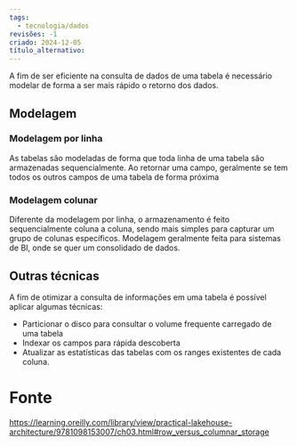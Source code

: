 ```yaml
---
tags:
  - tecnologia/dados
revisões: -1
criado: 2024-12-05
título_alternativo:
---
```

A fim de ser eficiente na consulta de dados de uma tabela é necessário modelar de forma a ser mais rápido o retorno dos dados.

## Modelagem
### Modelagem por linha
As tabelas são modeladas de forma que toda linha de uma tabela são armazenadas sequencialmente. Ao retornar uma campo, geralmente se tem todos os outros campos de uma tabela de forma próxima
### Modelagem colunar
Diferente da modelagem por linha, o armazenamento é feito sequencialmente coluna a coluna, sendo mais simples para capturar um grupo de colunas específicos. Modelagem geralmente feita para sistemas de BI, onde se quer um consolidado de dados.
## Outras técnicas
A fim de otimizar a consulta de informações em uma tabela é possível aplicar algumas técnicas:
- Particionar o disco para consultar o volume frequente carregado de uma tabela
- Indexar os campos para rápida descoberta
- Atualizar as estatísticas das tabelas com os ranges existentes de cada coluna. 

# Fonte
https://learning.oreilly.com/library/view/practical-lakehouse-architecture/9781098153007/ch03.html#row_versus_columnar_storage